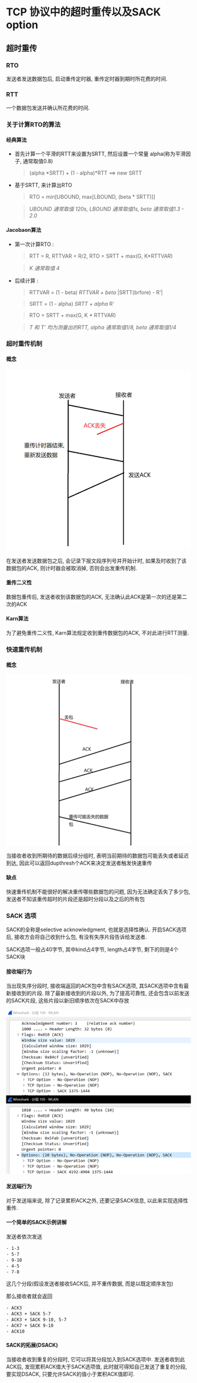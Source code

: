 # TCP 协议中的超时重传以及SACK option

## 超时重传

### RTO

发送者发送数据包后, 启动重传定时器, 重传定时器到期时所花费的时间.

### RTT

一个数据包发送并确认所花费的时间.

### 关于计算RTO的算法

#### 经典算法

- 首先计算一个平滑的RTT来设置为SRTT, 然后设置一个常量 alpha(称为平滑因子, 通常取值0.8)

    > (alpha *SRTT) + (1 - alpha)*RTT ==> new SRTT

- 基于SRTT, 来计算出RTO

    > RTO = min[UBOUND, max[LBOUND, (beta * SRTT)]]

    > *UBOUND 通常取值 120s, LBOUND 通常取值1s, beta 通常取值1.3 - 2.0*

#### Jacobaon算法

- 第一次计算RTO :

    > RTT = R, RTTVAR = R/2, RTO = SRTT + max(G, K*RTTVAR)

    > *K 通常取值 4*

- 后续计算 :

    > RTTVAR = (1 - beta) *RTTVAR + beta* |SRTT(brfore) - R'|

    > SRTT = (1 - alpha) *SRTT + alpha* R'
    
    > RTO = SRTT + max(G, K * RTTVAR)

    > *T 和 T' 均为测量出的RTT, alpha 通常取值1/8, beta 通常取值1/4*


### 超时重传机制

#### 概念

 ![超时重传示例](acklost.png)

 在发送者发送数据包之后, 会记录下报文段序列号并开始计时, 如果及时收到了该数据包的ACK, 则计时器会被取消掉, 否则会出发重传机制.

#### 重传二义性

数据包重传后, 发送者收到该数据包的ACK, 无法确认此ACK是第一次的还是第二次的ACK

#### Karn算法

为了避免重传二义性, Karn算法规定收到重传数据包的ACK, 不对此进行RTT测量.

### 快速重传机制

#### 概念

![快速重传](kuaisuchongchuan.png)

当接收者收到所期待的数据后续分组时, 表明当前期待的数据包可能丢失或者延迟到达, 因此可以返回dupthresh个ACK来决定发送者触发快速重传

#### 缺点

快速重传机制不能很好的解决重传哪些数据包的问题, 因为无法确定丢失了多少包, 发送者不知该重传超时的片段还是超时分段以及之后的所有包

### SACK 选项

SACK的全称是selective acknowledgment, 也就是选择性确认. 开启SACK选项后, 接收方会将自己收到什么包, 有没有失序片段告诉给发送者.

SACK选项一般占40字节, 其中kind占4字节, length占4字节, 剩下的则是4个SACK块

#### 接收端行为

当出现失序分段时, 接收端返回的ACK包中含有SACK选项, 其SACK选项中含有最新接收到的片段. 除了最新接收到的片段以外, 为了提高可靠性, 还会包含以前发送的SACK片段, 这些片段以新旧顺序依次在SACK中存放

![抓包示例](twoacks.png)

#### 发送端行为

对于发送端来说, 除了记录累积ACK之外, 还要记录SACK信息, 以此来实现选择性重传. 

#### 一个简单的SACK示例讲解

发送者依次发送

    - 1-3
    - 5-7
    - 9-10
    - 4-5
    - 7-8
 
 这几个分段(假设发送者接收SACK后, 并不重传数据, 而是以既定顺序发包)

那么接收者就会返回

    - ACK3
    - ACK3 + SACK 5-7
    - ACK3 + SACK 9-10, 5-7
    - ACK7 + SACK 9-10
    - ACK10

#### SACK的拓展(DSACK)

当接收者收到重复的分段时, 它可以将其分段加入到SACK选项中. 发送者收到此ACK后, 发现累积ACK值大于SACK选项值, 此时就可得知自己发送了重复的分段, 要实现DSACK, 只要允许SACK的值小于累积ACK值即可.


